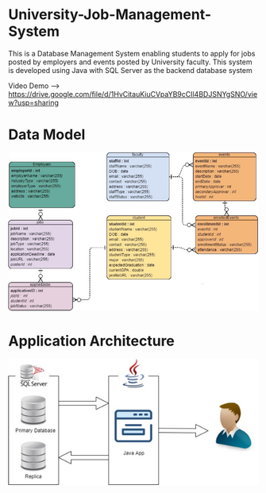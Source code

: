 # University-Job-Management-System
This is a Database Management System enabling students to apply for jobs posted by employers and events posted by University faculty. This system is developed using Java with SQL Server as the backend database system

Video Demo --> https://drive.google.com/file/d/1HvCitauKiuCVpaYB9cCIl4BDJSNYgSNO/view?usp=sharing

# Data Model
![alt text](https://github.com/surjits254/University-Job-Management-System/blob/master/Images%20and%20Presentation/College.jpg?raw=true)

# Application Architecture
![alt text](https://github.com/surjits254/University-Job-Management-System/blob/master/Images%20and%20Presentation/Db_sys_infra.jpg?raw=true)
